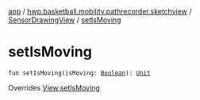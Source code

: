 [app](../../index.md) / [hwp.basketball.mobility.pathrecorder.sketchview](../index.md) / [SensorDrawingView](index.md) / [setIsMoving](.)

# setIsMoving

`fun setIsMoving(isMoving: `[`Boolean`](https://kotlinlang.org/api/latest/jvm/stdlib/kotlin/-boolean/index.html)`): `[`Unit`](https://kotlinlang.org/api/latest/jvm/stdlib/kotlin/-unit/index.html)

Overrides [View.setIsMoving](../-sensor-drawing-view-view-contract/-view/set-is-moving.md)

